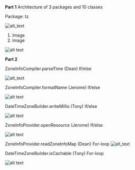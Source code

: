 **Part 1**
Architecture of 3 packages and 10 classes

Package: tz

![alt_text](src.main.java.orga.joda.time.tz.jpg "tz package")



1. Image
2. Image


![alt text](Assignment1_CallGraph.jpg "call graph")




**Part 2**

ZoneInfoCompiler.parseTime (Dean)
If/else

![alt_text](zoneInfoCompiler.parseTime.jpg "parseTime")


ZoneInfoCompiler.formatName (Jerome)
If/else

![alt text](Method1_formatName.jpg "call graph")


DateTimeZoneBuilder.writeMillis (Tony)
If/else

![alt text](DateTimeZoneBuilder.writeMillis.jpg "writeMillis Graph")


ZoneInfoProvider.openResource (Jerome)
If/else

![alt text](Method2_openResource.jpg "call graph")


ZoneInfoProvider.readZoneInfoMap (Dean)
For-loop
![alt_text](ZoneInfoProvider.readZoneInfoMap().jpg "readZoneInfoMap")

DateTimeZoneBuilder.isCachable (Tony)
For-loop

![alt text](DateTimeZoneBuilder.isCachable.jpg "isCachable Graph")




